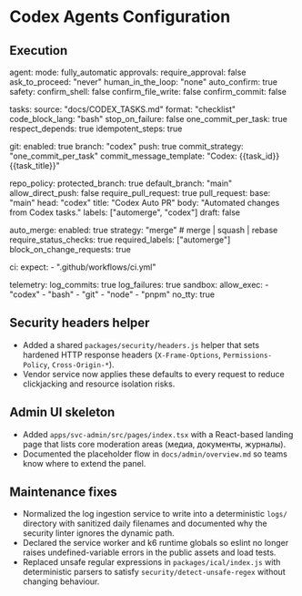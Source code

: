 # Codex Agents Configuration

## Execution
agent:
mode: fully_automatic
approvals:
  require_approval: false
  ask_to_proceed: "never"
  human_in_the_loop: "none"
  auto_confirm: true
safety:
  confirm_shell: false
  confirm_file_write: false
  confirm_commit: false

tasks:
  source: "docs/CODEX_TASKS.md"
  format: "checklist"
  code_block_lang: "bash"
  stop_on_failure: false
  one_commit_per_task: true
  respect_depends: true
  idempotent_steps: true

git:
  enabled: true
  branch: "codex"
  push: true
  commit_strategy: "one_commit_per_task"
  commit_message_template: "Codex: {{task_id}} {{task_title}}"

repo_policy:
  protected_branch: true
  default_branch: "main"
  allow_direct_push: false
  require_pull_request: true
  pull_request:
    base: "main"
    head: "codex"
    title: "Codex Auto PR"
    body: "Automated changes from Codex tasks."
    labels: ["automerge", "codex"]
    draft: false

auto_merge:
  enabled: true
  strategy: "merge"    # merge | squash | rebase
  require_status_checks: true
  required_labels: ["automerge"]
  block_on_change_requests: true

ci:
  expect:
    - ".github/workflows/ci.yml"

telemetry:
  log_commits: true
  log_failures: true
sandbox:
    allow_exec:
      - "codex"
      - "bash"
      - "git"
      - "node"
      - "pnpm"
    no_tty: true

## Security headers helper

- Added a shared `packages/security/headers.js` helper that sets hardened HTTP response headers (`X-Frame-Options`, `Permissions-Policy`, `Cross-Origin-*`).
- Vendor service now applies these defaults to every request to reduce clickjacking and resource isolation risks.

## Admin UI skeleton

- Added `apps/svc-admin/src/pages/index.tsx` with a React-based landing page that lists core moderation areas (медиа, документы, журналы).
- Documented the placeholder flow in `docs/admin/overview.md` so teams know where to extend the panel.

## Maintenance fixes

- Normalized the log ingestion service to write into a deterministic `logs/` directory with sanitized daily filenames and documented why the security linter ignores the dynamic path.
- Declared the service worker and k6 runtime globals so eslint no longer raises undefined-variable errors in the public assets and load tests.
- Replaced unsafe regular expressions in `packages/ical/index.js` with deterministic parsers to satisfy `security/detect-unsafe-regex` without changing behaviour.

